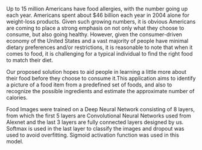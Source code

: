 Up to 15 million Americans have food allergies, with the number going up each year.  Americans spent about $46 billion each year in 2004 alone for weight-loss products. Given such growing numbers, it is obvious Americans are coming to place a strong emphasis on not only what they choose to consume, but also going healthy. However, given the consumer-driven economy of the United States and a vast majority of people have minimal dietary preferences and/or restrictions, it is reasonable to note that when it comes to food, it is challenging for a typical individual to find the right food to match their diet.

Our proposed solution hopes to aid people in learning a little more about their food before they choose to consume it.This application aims to identify a picture of a food item from a predefined set of foods, and also to recognize the possible ingredients and estimate the approximate number of calories.

Food Images were trained on a Deep Neural Network consisting of 8 layers, from which the first 5 layers are Convolutional Neural Networks used from Alexnet and the last 3 layers are fully connected layers designed by us. Softmax is used in the last layer to classify the images and dropout was used to avoid overfitting. Sigmoid activation function was used in this model.
